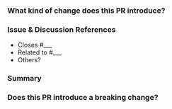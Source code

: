 <!-- Love json-schema? Please consider supporting our collective:
👉  https://opencollective.com/json-schema/donate -->

<!-- In order to keep off topic discussion to a minimum, it helps if the "work to be done" is already agreed on. -->
<!-- Ideally, a GitHub Issue with the label `Status: Consensus` will have been concluded, and linked to in this PR. -->

<!--
Thanks for submitting a pull request! Please provide enough information so that others can review your pull request.
-->

### What kind of change does this PR introduce?

<!-- E.g. a bugfix, feature, refactoring, etc… -->

### Issue & Discussion References

<!-- Pick at least one of the below options, and remove those which don't apply. -->
-  Closes #___ <!-- Replace ___ with the issue number this PR resolves -->
-  Related to #___ <!-- Use when the PR doesn't completely resolve an issue -->
-  Others? <!-- Add any additional notes or references here -->

### Summary

<!-- Explain the motivation for making this change. What existing problem does the pull request solve? -->

### Does this PR introduce a breaking change?

<!-- If this PR introduces a breaking change, please describe the impact and a migration path for existing applications. -->
